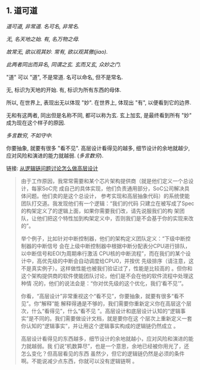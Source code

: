 ## 1. 道可道

*道可道, 非常道. 名可名, 非常名.*

*无, 名天地之始. 有, 名万物之母.*

*故常无, 欲以观其妙. 常有, 欲以观其徼(jiao).*

*此两者同出而异名, 同谓之玄. 玄而又玄, 众妙之门.*

"道" 可以 "道", 不是常道. 名可以命名, 但不是常名.

无, 标识为天地的开始. 有, 标识为所有东西的母体.

所以, 在世界上, 表现出无以体现 "妙". 在世界上, 体现出 "有", 以便看到它的边界.

无和有这两者, 同出但是名称不同, 都可以称为玄. 玄上加玄, 是最终看到所有 "妙" 成为现在这个样子的原因. 

*多言数穷, 不如守中.*

你要抽象, 就要有很多 "看不见". 高层设计看得见的越多, 细节设计的余地就越少, 应对风险和演进的能力就越弱. (*多言数穷*).

链接: [从逻辑链问题讨论怎么做高层设计](https://gitee.com/Kenneth-Lee-2012/MySummary/blob/master/%E8%BD%AF%E4%BB%B6%E6%9E%84%E6%9E%B6%E8%AE%BE%E8%AE%A1/%E4%BB%8E%E9%80%BB%E8%BE%91%E9%93%BE%E9%97%AE%E9%A2%98%E8%AE%A8%E8%AE%BA%E6%80%8E%E4%B9%88%E5%81%9A%E9%AB%98%E5%B1%82%E8%AE%BE%E8%AE%A1.rst)

> 由于工作原因，我常常需要和某个芯片架构提供商（就是他们定义一个总设计，每家SoC完 成自己的具体实现，他们负责通用部分，SoC公司解决具体问题。他们卖的是这个总设计， 参考实现和高层抽象代码）的系统使能团队打交道。我发现他们有一个逻辑：“我们的代码 只建立在被写成了Spec的构架定义了的逻辑上面，如果你需要我们改，请先说服我们的构 架团队，让他们把这个特性加到构架定义中，否则我们是不会基于你的实现来改的”。
>
> 举个例子，比如针对中断控制器，他们的架构定义团队定义：“下级中断控制器的中断信号 会在上级中断控制器中根据中断分配表分CPU进行排队，以中断信号和EOI为周期串行激活 CPU核的中断流程”，而在我们的某个设计中，高优先级的中断会自动调度给CPU0，并按优 先级排序（请注意，这不是真实例子）。这样做性能也被我们验证过了，性能是比较高的 。但你和这个架构提供商的软件使能团队讨论，他们是不会在他的软件流程中处理这种情 况的，他们的说法会是：“你对优先级的这个优化，我们‘看不见’”。
>
> 你看，“高层设计”非常重视这个“看不见”，你要抽象，就要有很多“看不见”。你“解释”能 解释得通是不够的，我们需要你重新定义你在高层这个层次，什么“看得见”，什么“看不见 ”。高层设计和底层设计认知的“逻辑事实”是不同的。我们需要做设计文档，就是要你在这 个层次上重新定义一套你认知的“逻辑事实”，并让用这个逻辑事实构成的逻辑链仍然成立 。
>
> 高层设计看得见的东西越多，细节设计的余地就越小，应对风险和演进的能力就越弱。我 们说“机数算尽”，也是一个意思，余地已经被你用光了，还怎么变化？但高层看见的东西 虽然少，但它的逻辑链仍然是必须的条件啊。不能说减少点东西，你就可以没有逻辑链啊 。

